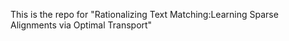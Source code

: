 This is the repo for "Rationalizing Text Matching:Learning Sparse Alignments via Optimal Transport"
